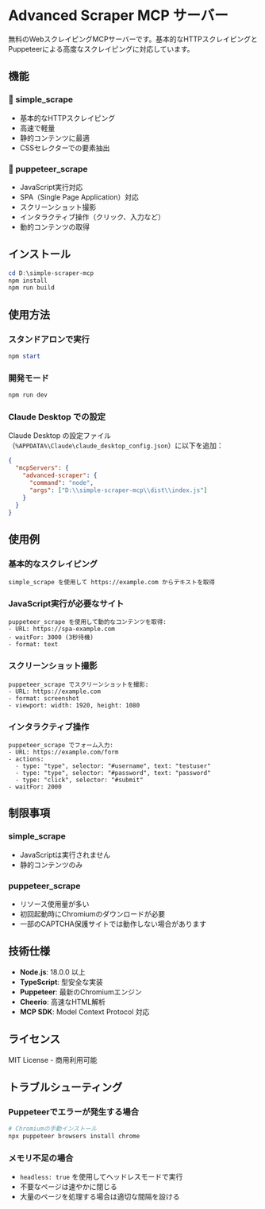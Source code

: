 # Advanced Scraper MCP サーバー

無料のWebスクレイピングMCPサーバーです。基本的なHTTPスクレイピングとPuppeteerによる高度なスクレイピングに対応しています。

## 機能

### 🔧 simple_scrape
- 基本的なHTTPスクレイピング
- 高速で軽量
- 静的コンテンツに最適
- CSSセレクターでの要素抽出

### 🚀 puppeteer_scrape
- JavaScript実行対応
- SPA（Single Page Application）対応
- スクリーンショット撮影
- インタラクティブ操作（クリック、入力など）
- 動的コンテンツの取得

## インストール

```powershell
cd D:\simple-scraper-mcp
npm install
npm run build
```

## 使用方法

### スタンドアロンで実行
```powershell
npm start
```

### 開発モード
```powershell
npm run dev
```

### Claude Desktop での設定

Claude Desktop の設定ファイル（`%APPDATA%\Claude\claude_desktop_config.json`）に以下を追加：

```json
{
  "mcpServers": {
    "advanced-scraper": {
      "command": "node",
      "args": ["D:\\simple-scraper-mcp\\dist\\index.js"]
    }
  }
}
```

## 使用例

### 基本的なスクレイピング
```
simple_scrape を使用して https://example.com からテキストを取得
```

### JavaScript実行が必要なサイト
```
puppeteer_scrape を使用して動的なコンテンツを取得:
- URL: https://spa-example.com
- waitFor: 3000 (3秒待機)
- format: text
```

### スクリーンショット撮影
```
puppeteer_scrape でスクリーンショットを撮影:
- URL: https://example.com
- format: screenshot
- viewport: width: 1920, height: 1080
```

### インタラクティブ操作
```
puppeteer_scrape でフォーム入力:
- URL: https://example.com/form
- actions:
  - type: "type", selector: "#username", text: "testuser"
  - type: "type", selector: "#password", text: "password"
  - type: "click", selector: "#submit"
- waitFor: 2000
```

## 制限事項

### simple_scrape
- JavaScriptは実行されません
- 静的コンテンツのみ

### puppeteer_scrape
- リソース使用量が多い
- 初回起動時にChromiumのダウンロードが必要
- 一部のCAPTCHA保護サイトでは動作しない場合があります

## 技術仕様

- **Node.js**: 18.0.0 以上
- **TypeScript**: 型安全な実装
- **Puppeteer**: 最新のChromiumエンジン
- **Cheerio**: 高速なHTML解析
- **MCP SDK**: Model Context Protocol 対応

## ライセンス

MIT License - 商用利用可能

## トラブルシューティング

### Puppeteerでエラーが発生する場合
```powershell
# Chromiumの手動インストール
npx puppeteer browsers install chrome
```

### メモリ不足の場合
- `headless: true` を使用してヘッドレスモードで実行
- 不要なページは速やかに閉じる
- 大量のページを処理する場合は適切な間隔を設ける
